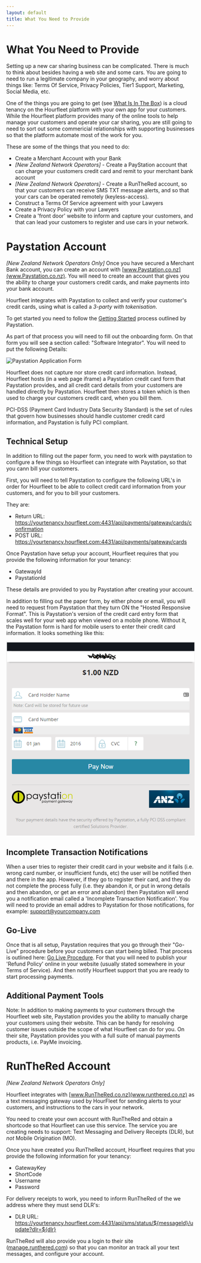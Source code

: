 ```yaml
---
layout: default
title: What You Need to Provide
---
```

# What You Need to Provide

Setting up a new car sharing business can be complicated. There is much to think about besides having a web site and some cars. 
You are going to need to run a legitimate company in your geography, and worry about things like: Terms Of Service, Privacy Policies, Tier1 Support, Marketing, Social Media, etc.

One of the things you are going to get (see [What Is In The Box](inthebox.html)) is a cloud tenancy on the Hourfleet platform with your own app for your customers. While the Hourfleet platform provides many of the online tools to help manage your customers and operate your car sharing, you are still going to need to sort out some commericial relationships with supporting businesses so that the platform automate most of the work for you.

These are some of the things that you need to do:

* Create a Merchant Account with your Bank
* *[New Zealand Network Operators]* - Create a PayStation account that can charge your customers credit card and remit to your merchant bank account
* *[New Zealand Network Operators]* - Create a RunTheRed account, so that your customers can receive SMS TXT message alerts, and so that your cars can be operated remotely (keyless-access).
* Construct a Terms Of Service agreement with your Lawyers
* Create a Privacy Policy with your Lawyers
* Create a 'front door' website to inform and capture your customers, and that can lead your customers to register and use cars in your network.



# Paystation Account
*[New Zealand Network Operators Only]*
Once you have secured a Merchant Bank account, you can create an account with [www.Paystation.co.nz](www.Paystation.co.nz).
You will need to create an account that gives you the ability to charge your customers credit cards, and make payments into your bank account.

Hourfleet integrates with Paystation to collect and verify your customer's credit cards, using what is called a *3-party with tokenisation*. 

To get started you need to follow the [Getting Started](http://www.paystation.co.nz/how_to_get_started) process outlined by Paystation.

As part of that process you will need to fill out the onboarding form. On that form you will see a section called: "Software Integrator". You will need to put the following Details:

![Paystation Application Form](images/Paystation-Onboarding-Form-SoftwareIntegrator.png)

Hourfleet does not capture nor store credit card information. Instead, Hourfleet hosts (in a web page iframe) a Paystation credit card form that Paystation provides, and all credit card details from your customers are handled directly by Paystation. Hourfleet then stores a token which is then used to charge your customers credit card, when you bill them. 

PCI-DSS (Payment Card Industry Data Security Standard) is the set of rules that govern how businesses should handle customer credit card information, and Paystation is fully PCI compliant.

## Technical Setup

In addition to filling out the paper form, you need to work with paystation to configure a few things so Hourfleet can integrate with Paystation, so that you cann bill your customers.

First, you will need to tell Paystation to configure the following URL's in order for Hourfleet to be able to collect credit card information from your customers, and for you to bill your customers.

They are:

* Return URL: https://yourtenancy.hourfleet.com:4431/api/payments/gateway/cards/confirmation
* POST URL: https://yourtenancy.hourfleet.com:4431/api/payments/gateway/cards

Once Paystation have setup your account, Hourfleet requires that you provide the following information for your tenancy:

* GatewayId
* PaystationId

These details are provided to you by Paystation after creating your account.

In addition to filling out the paper form, by either phone or email, you will need to request from Paystation that they turn ON the "Hosted Responsive Format". This is Paystation's version of the credit card entry form that scales well for your web app when viewed on a mobile phone. Without it, the Paystation form is hard for mobile users to enter their credit card information. It looks something like this:

![Paystation Responsive Form](images/Paystation-ResponsiveForm.png)

## Incomplete Transaction Notifications

When a user tries to register their credit card in your website and it fails (i.e. wrong card number, or insufficient funds, etc) the user will be notified then and there in the app. However, if they go to register their card, and they do not complete the process fully (i.e. they abandon it, or put in wrong details and then abandon, or get an error and abandon) then Paystation will send you a notification email called a 'Incomplete Transaction Notification'. You will need to provide an email addres to Paystation for those notifications, for example: support@yourcompany.com

## Go-Live

Once that is all setup, Paystation requires that you go through their "Go-Live" procedure before your customers can start being billed. That process is outlined here: [Go Live Procedure](http://www.paystation.co.nz/Go-Live-Procedure). For that you will need to publish your 'Refund Policy' online in your website (usually stated somewhere in your Terms of Service). And then notify Hourfleet support that you are ready to start processing payments.

## Additional Payment Tools

Note: In addition to making payments to your customers through the Hourfleet web site, Paystation provides you the ability to manually charge your customers using their website. This can be handy for resolving customer issues outside the scope of what Hourfleet can do for you. On their site, Paystation  provides you with a full suite of manual payments products, i.e. PayMe invoicing.

# RunTheRed Account
*[New Zealand Network Operators Only]*

Hourfleet integrates with [www.RunTheRed.co.nz](www.runthered.co.nz) as a text messaging gateway used by HourFleet for sending alerts to your customers, and instructions to the cars in your network.

You need to create your own account with RunTheRed and obtain a shortcode so that Hourfleet can use this service.
The service you are creating needs to support: Text Messaging and Delivery Receipts (DLR), but *not* Mobile Origination (MO). 

Once you have created you RunTheRed account, Hourfleet requires that you provide the following information for your tenancy:

* GatewayKey
* ShortCode
* Username
* Password

For delivery receipts to work, you need to inform RunTheRed of the we address where they must send DLR's:

* DLR URL: https://yourtenancy.hourfleet.com:4431/api/sms/status/${messageId}/update?dlr=${dlr}

RunTheRed will also provide you a login to their site ([manage.runthered.com](https://manage.runthered.com)) so that you can monitor an track all your text messages, and configure your account.
